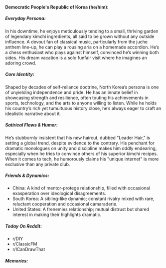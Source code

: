 #### Democratic People's Republic of Korea (he/him):

##### Everyday Persona:

In his downtime, he enjoys meticulously tending to a small, thriving garden of legendary kimchi ingredients, all said to be grown without any outside influence. A devout fan of classical music, particularly from the juche anthem line-up, he can play a rousing aria on a homemade accordion. He’s a chess enthusiast who plays against himself, convinced he’s winning both sides. His dream vacation is a solo funfair visit where he imagines an adoring crowd.

##### Core Identity:

Shaped by decades of self-reliance doctrine, North Korea’s persona is one of unyielding independence and pride. He has an innate belief in showcasing strength and resilience, often touting his achievements in sports, technology, and the arts to anyone willing to listen. While he holds his country’s rich yet tumultuous history close, he’s always eager to craft an idealistic narrative about it.

##### Satirical Flaws & Humor:

He’s stubbornly insistent that his new haircut, dubbed "Leader Hair," is setting a global trend, despite evidence to the contrary. His penchant for dramatic monologues on unity and discipline makes him oddly endearing, especially when he tries to convince others of his superior kimchi recipes. When it comes to tech, he humorously claims his "unique internet" is more exclusive than any private club.

##### Friends & Dynamics:

- China: A kind of mentor-protege relationship, filled with occasional exasperation over ideological disagreements.
- South Korea: A sibling-like dynamic; constant rivalry mixed with rare, reluctant cooperation and occasional camaraderie.
- United States: A frenemies relationship; mutual distrust but shared interest in making their highlights dramatic.

##### Today On Reddit:

- r/DIY
- r/ClassicFM
- r/ICanDrawThat

##### Memories:

